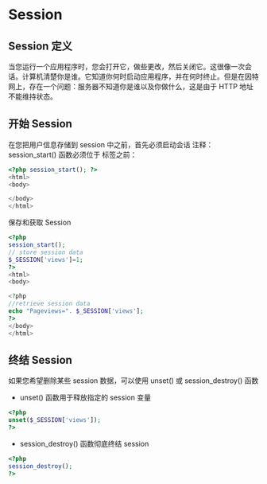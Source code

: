 Session
===

Session 定义
---

当您运行一个应用程序时，您会打开它，做些更改，然后关闭它。这很像一次会话。计算机清楚你是谁。它知道你何时启动应用程序，并在何时终止。但是在因特网上，存在一个问题：服务器不知道你是谁以及你做什么，这是由于 HTTP 地址不能维持状态。


开始 Session
---

在您把用户信息存储到 session 中之前，首先必须启动会话
注释：session_start() 函数必须位于 <html> 标签之前：

```php
<?php session_start(); ?>
<html>
<body>

</body>
</html>
```

保存和获取 Session

```php
<?php
session_start();
// store session data
$_SESSION['views']=1;
?>
<html>
<body>

<?php
//retrieve session data
echo "Pageviews=". $_SESSION['views'];
?>
</body>
</html>
```

终结 Session
---

如果您希望删除某些 session 数据，可以使用 unset() 或 session_destroy() 函数

* unset() 函数用于释放指定的 session 变量

```php
<?php
unset($_SESSION['views']);
?>
```

* session_destroy() 函数彻底终结 session

```php
<?php
session_destroy();
?>
```
